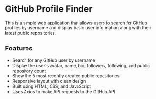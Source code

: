 # GitHub Profile Finder

This is a simple web application that allows users to search for GitHub profiles by username and display basic user information along with their latest public repositories.

## Features

- Search for any GitHub user by username
- Display the user's avatar, name, bio, followers, following, and public repository count
- Show the 5 most recently created public repositories
- Responsive layout with clean design
- Built using HTML, CSS, and JavaScript
- Uses Axios to make API requests to the GitHub API
